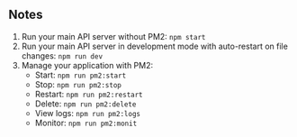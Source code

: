 ## Notes

1. Run your main API server without PM2: `npm start`
2. Run your main API server in development mode with auto-restart on file changes: `npm run dev`
3. Manage your application with PM2:
   - Start: `npm run pm2:start`
   - Stop: `npm run pm2:stop`
   - Restart: `npm run pm2:restart`
   - Delete: `npm run pm2:delete`
   - View logs: `npm run pm2:logs`
   - Monitor: `npm run pm2:monit`

